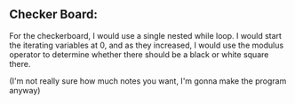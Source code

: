 ## Checker Board:

For the checkerboard, I would use a single nested while loop.  I would start the iterating variables at 0, and as they increased, I would use the modulus operator to determine whether there should be a black or white square there.

(I'm not really sure how much notes you want, I'm gonna make the program anyway)
